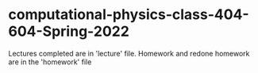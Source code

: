 # computational-physics-class-404-604-Spring-2022
Lectures completed are in 'lecture' file.
Homework and redone homework are in the 'homework' file

